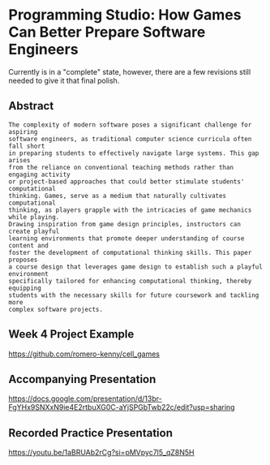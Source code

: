 # Programming Studio: How Games Can Better Prepare Software Engineers
Currently is in a "complete" state, however, there are a few revisions still needed 
to give it that final polish.

## Abstract
    The complexity of modern software poses a significant challenge for aspiring 
    software engineers, as traditional computer science curricula often fall short 
    in preparing students to effectively navigate large systems. This gap arises 
    from the reliance on conventional teaching methods rather than engaging activity 
    or project-based approaches that could better stimulate students' computational 
    thinking. Games, serve as a medium that naturally cultivates computational
    thinking, as players grapple with the intricacies of game mechanics while playing. 
    Drawing inspiration from game design principles, instructors can create playful 
    learning environments that promote deeper understanding of course content and 
    foster the development of computational thinking skills. This paper proposes 
    a course design that leverages game design to establish such a playful environment
    specifically tailored for enhancing computational thinking, thereby equipping 
    students with the necessary skills for future coursework and tackling more 
    complex software projects.
    
## Week 4 Project Example
https://github.com/romero-kenny/cell_games

## Accompanying Presentation
https://docs.google.com/presentation/d/13br-FgYHx9SNXxN9ie4E2rtbuXG0C-aYjSPGbTwb22c/edit?usp=sharing

## Recorded Practice Presentation
https://youtu.be/1aBRUAb2rCg?si=pMVpyc7l5_qZ8N5H
